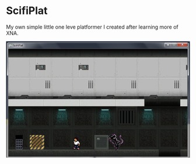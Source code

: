 # ScifiPlat
My own simple little one leve platformer I created after learning more of XNA.

![Screenshot](https://github.com/SonnyCampbell/ScifiPlat/blob/master/screenshot%201.png?raw=true "Game Screenshot")

